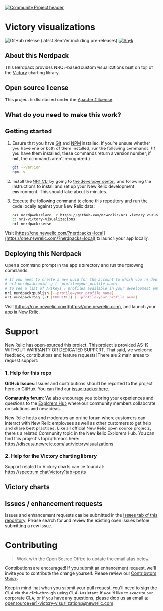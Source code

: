 [![Community Project header](https://github.com/newrelic/opensource-website/raw/master/src/images/categories/Community_Project.png)](https://opensource.newrelic.com/oss-category/#community-project)

# Victory visualizations

![GitHub release (latest SemVer including pre-releases)](https://img.shields.io/github/v/release/newrelic/nr1-victory-visualizations?include_prereleases&sort=semver) [![Snyk](https://snyk.io/test/github/newrelic/nr1-victory-visualizations/badge.svg)](https://snyk.io/test/github/newrelic/nr1-victory-visualizations)

## About this Nerdpack

This Nerdpack provides NRQL-based custom visualizations built on top of the
[Victory](https://formidable.com/open-source/victory/) charting library.

## Open source license

This project is distributed under the [Apache 2 license](LICENSE).

## What do you need to make this work?

<!--
> List any prerequisites for using your app, and include links to other New Relic features when necessary.

> For example:

Required:

- [New Relic Infrastructure agent(s) installed](https://docs.newrelic.com/docs/agents/manage-apm-agents/installation/install-agent#infra-install) on your cloud computing devices and the related access to [New Relic One](https://newrelic.com/platform).

You'll get the best possible data out of this application if you also:

- [Activate the EC2 integration](https://docs.newrelic.com/docs/integrations/amazon-integrations/get-started/connect-aws-infrastructure) to group by your cloud provider account.
- [Install APM on your applications](https://docs.newrelic.com/docs/agents/manage-apm-agents/installation/install-agent#apm-install) to group by application.
-->

## Getting started

1. Ensure that you have
   [Git](https://git-scm.com/book/en/v2/Getting-Started-Installing-Git) and
   [NPM](https://www.npmjs.com/get-npm) installed. If you're unsure whether you
   have one or both of them installed, run the following commands. (If you have
   them installed, these commands return a version number; if not, the commands
   aren't recognized.)

   ```bash
   git --version
   npm -v
   ```

2. Install the [NR1
   CLI](https://one.newrelic.com/launcher/developer-center.launcher) by going to
   [the developer
   center](https://one.newrelic.com/launcher/developer-center.launcher), and
   following the instructions to install and set up your New Relic development
   environment. This should take about 5 minutes.
3. Execute the following command to clone this repository and run the code
   locally against your New Relic data:

   ```bash
   nr1 nerdpack:clone -r https://github.com/newrelic/nr1-victory-visualizations.git
   cd nr1-victory-visualizations
   nr1 nerdpack:serve
   ```

Visit
[https://one.newrelic.com/?nerdpacks=local](https://one.newrelic.com/?nerdpacks=local)
to launch your app locally.

## Deploying this Nerdpack

Open a command prompt in the app's directory and run the following commands.

```bash
# If you need to create a new uuid for the account to which you're deploying this app, use the following
# nr1 nerdpack:uuid -g [--profile=your_profile_name]
# to see a list of APIkeys / profiles available in your development environment, run nr1 credentials:list
nr1 nerdpack:publish [--profile=your_profile_name]
nr1 nerdpack:tag [-t [CURRENT]] [--profile=your_profile_name]
```

Visit [https://one.newrelic.com](https://one.newrelic.com), and launch your app
in New Relic.

# Support

New Relic has open-sourced this project. This project is provided AS-IS WITHOUT
WARRANTY OR DEDICATED SUPPORT. That said, we welcome feedback, contributions and feature requests! There are 2 main areas to request support:

### 1. Help for this repo

**GitHub Issues**: Issues and contributions should be reported to the project here on GitHub. You can find our [issue tracker here](https://github.com/newrelic/nr1-victory-visualizations/issues).

**Community forum**: We also encourage you to bring your experiences and questions to the [Explorers
Hub](https://discuss.newrelic.com) where our community members collaborate on
solutions and new ideas.

New Relic hosts and moderates an online forum where customers can interact with
New Relic employees as well as other customers to get help and share best
practices. Like all official New Relic open source projects, there's a related
Community topic in the New Relic Explorers Hub. You can find this project's
topic/threads here: https://discuss.newrelic.com/tag/victoryvisualizations

### 2. Help for the Victory charting library

Support related to Victory charts can be found at: https://spectrum.chat/victory?tab=posts

## Victory charts

## Issues / enhancement requests

Issues and enhancement requests can be submitted in the [Issues tab of this
repository](../../issues). Please search for and review the existing open issues
before submitting a new issue.

# Contributing

> Work with the Open Source Office to update the email alias below.

Contributions are encouraged! If you submit an enhancement request, we'll invite
you to contribute the change yourself. Please review our [Contributors
Guide](CONTRIBUTING.md).

Keep in mind that when you submit your pull request, you'll need to sign the CLA
via the click-through using CLA-Assistant. If you'd like to execute our
corporate CLA, or if you have any questions, please drop us an email at
opensource+nr1-victory-visualizations@newrelic.com.
